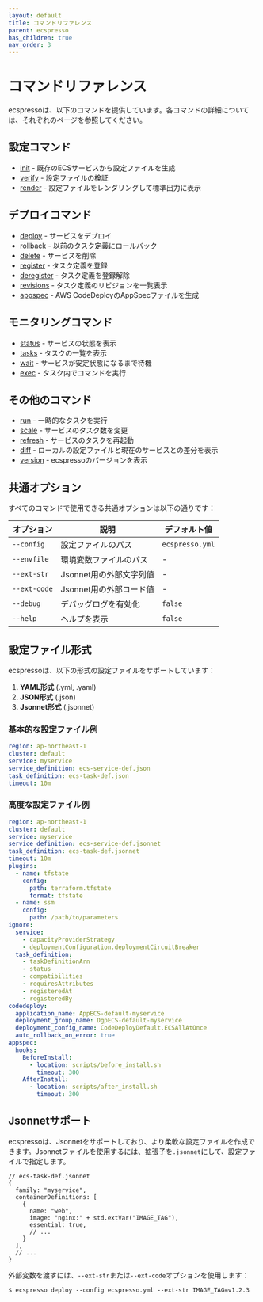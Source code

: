 ```yaml
---
layout: default
title: コマンドリファレンス
parent: ecspresso
has_children: true
nav_order: 3
---
```


# コマンドリファレンス

ecspressoは、以下のコマンドを提供しています。各コマンドの詳細については、それぞれのページを参照してください。

## 設定コマンド

- [init](./init.html) - 既存のECSサービスから設定ファイルを生成
- [verify](./verify.html) - 設定ファイルの検証
- [render](./render.html) - 設定ファイルをレンダリングして標準出力に表示

## デプロイコマンド

- [deploy](./deploy.html) - サービスをデプロイ
- [rollback](./rollback.html) - 以前のタスク定義にロールバック
- [delete](./delete.html) - サービスを削除
- [register](./register.html) - タスク定義を登録
- [deregister](./deregister.html) - タスク定義を登録解除
- [revisions](./revisions.html) - タスク定義のリビジョンを一覧表示
- [appspec](./appspec.html) - AWS CodeDeployのAppSpecファイルを生成

## モニタリングコマンド

- [status](./status.html) - サービスの状態を表示
- [tasks](./tasks.html) - タスクの一覧を表示
- [wait](./wait.html) - サービスが安定状態になるまで待機
- [exec](./exec.html) - タスク内でコマンドを実行

## その他のコマンド

- [run](./run.html) - 一時的なタスクを実行
- [scale](./scale.html) - サービスのタスク数を変更
- [refresh](./refresh.html) - サービスのタスクを再起動
- [diff](./diff.html) - ローカルの設定ファイルと現在のサービスとの差分を表示
- [version](./version.html) - ecspressoのバージョンを表示

## 共通オプション

すべてのコマンドで使用できる共通オプションは以下の通りです：

| オプション | 説明 | デフォルト値 |
|------------|------|------------|
| `--config` | 設定ファイルのパス | `ecspresso.yml` |
| `--envfile` | 環境変数ファイルのパス | - |
| `--ext-str` | Jsonnet用の外部文字列値 | - |
| `--ext-code` | Jsonnet用の外部コード値 | - |
| `--debug` | デバッグログを有効化 | `false` |
| `--help` | ヘルプを表示 | `false` |

## 設定ファイル形式

ecspressoは、以下の形式の設定ファイルをサポートしています：

1. **YAML形式** (.yml, .yaml)
2. **JSON形式** (.json)
3. **Jsonnet形式** (.jsonnet)

### 基本的な設定ファイル例

```yaml
region: ap-northeast-1
cluster: default
service: myservice
service_definition: ecs-service-def.json
task_definition: ecs-task-def.json
timeout: 10m
```

### 高度な設定ファイル例

```yaml
region: ap-northeast-1
cluster: default
service: myservice
service_definition: ecs-service-def.jsonnet
task_definition: ecs-task-def.jsonnet
timeout: 10m
plugins:
  - name: tfstate
    config:
      path: terraform.tfstate
      format: tfstate
  - name: ssm
    config:
      path: /path/to/parameters
ignore:
  service:
    - capacityProviderStrategy
    - deploymentConfiguration.deploymentCircuitBreaker
  task_definition:
    - taskDefinitionArn
    - status
    - compatibilities
    - requiresAttributes
    - registeredAt
    - registeredBy
codedeploy:
  application_name: AppECS-default-myservice
  deployment_group_name: DgpECS-default-myservice
  deployment_config_name: CodeDeployDefault.ECSAllAtOnce
  auto_rollback_on_error: true
appspec:
  hooks:
    BeforeInstall:
      - location: scripts/before_install.sh
        timeout: 300
    AfterInstall:
      - location: scripts/after_install.sh
        timeout: 300
```

## Jsonnetサポート

ecspressoは、Jsonnetをサポートしており、より柔軟な設定ファイルを作成できます。Jsonnetファイルを使用するには、拡張子を`.jsonnet`にして、設定ファイルで指定します。

```jsonnet
// ecs-task-def.jsonnet
{
  family: "myservice",
  containerDefinitions: [
    {
      name: "web",
      image: "nginx:" + std.extVar("IMAGE_TAG"),
      essential: true,
      // ...
    }
  ],
  // ...
}
```

外部変数を渡すには、`--ext-str`または`--ext-code`オプションを使用します：

```console
$ ecspresso deploy --config ecspresso.yml --ext-str IMAGE_TAG=v1.2.3
```
